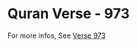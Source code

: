 # Quran Verse - 973 

For more infos, See [Verse 973](https://www.quranbookk.com/quran/search?q=973)